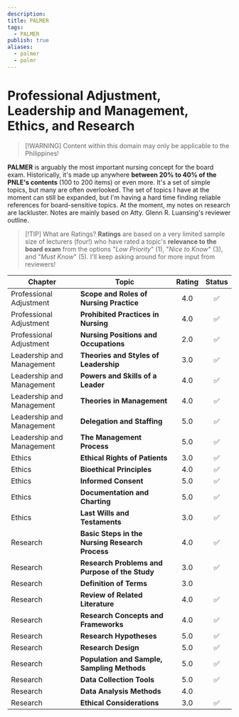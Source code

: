 ```yaml
---
description: 
title: PALMER
tags:
  - PALMER
publish: true
aliases:
  - palmer
  - palmr
---
```

# Professional Adjustment, Leadership and Management, Ethics, and Research

>[!WARNING] Content within this domain may only be applicable to the Philippines!

**PALMER** is arguably the most important nursing concept for the board exam. Historically, it's made up anywhere **between 20% to 40% of the PNLE's contents** (100 to 200 items) or even more. It's a set of simple topics, but many are often overlooked. The set of topics I have at the moment can still be expanded, but I'm having a hard time finding reliable references for board-sensitive topics. At the moment, my notes on research are lackluster. Notes are mainly based on Atty. Glenn R. Luansing's reviewer outline.

>[!TIP] What are Ratings?
>**Ratings** are based on a very limited sample size of lecturers (four!) who have rated a topic's **relevance to the board exam** from the options "*Low Priority*" (1), "*Nice to Know*" (3), and "*Must Know*" (5). I'll keep asking around for more input from reviewers!

| Chapter                   | Topic                                       | Rating | Status |
| ------------------------- | ------------------------------------------- | :----: | :----: |
| Professional Adjustment   | **Scope and Roles of Nursing Practice**         |  4.0   |   ✅    |
| Professional Adjustment   | **Prohibited Practices in Nursing**             |  4.0   |   ✅    |
| Professional Adjustment   | **Nursing Positions and Occupations**           |  2.0   |   ✅    |
| Leadership and Management | **Theories and Styles of Leadership**           |  3.0   |   ✅    |
| Leadership and Management | **Powers and Skills of a Leader**               |  4.0   |   ✅    |
| Leadership and Management | **Theories in Management**                      |  4.0   |   ✅    |
| Leadership and Management | **Delegation and Staffing**                     |  5.0   |   ✅    |
| Leadership and Management | **The Management Process**                      |  5.0   |   ✅    |
| Ethics                    | **Ethical Rights of Patients**                  |  3.0   |   ✅    |
| Ethics                    | **Bioethical Principles**                       |  4.0   |   ✅    |
| Ethics                    | **Informed Consent**                            |  5.0   |   ✅    |
| Ethics                    | **Documentation and Charting**                  |  5.0   |   ✅    |
| Ethics                    | **Last Wills and Testaments**                   |  3.0   |   ✅    |
| Research                  | **Basic Steps in the Nursing Research Process** |  4.0   |   ✅    |
| Research                  | **Research Problems and Purpose of the Study**  |  3.0   |   ✅    |
| Research                  | **Definition of Terms**                         |  3.0   |        |
| Research                  | **Review of Related Literature**                |  4.0   |   ✅    |
| Research                  | **Research Concepts and Frameworks**            |  4.0   |   ✅    |
| Research                  | **Research Hypotheses**                         |  5.0   |   ✅    |
| Research                  | **Research Design**                             |  5.0   |   ✅    |
| Research                  | **Population and Sample, Sampling Methods**     |  5.0   |   ✅    |
| Research                  | **Data Collection Tools**                       |  5.0   |   ✅    |
| Research                  | **Data Analysis Methods**                       |  4.0   |        |
| Research                  | **Ethical Considerations**                      |  3.0   |   ✅    |
